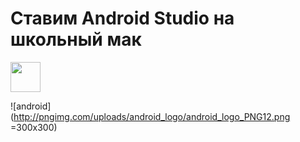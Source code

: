 # Ставим Android Studio на школьный мак
<img src="http://pngimg.com/uploads/android_logo/android_logo_PNG12.png" width="48">

![android](http://pngimg.com/uploads/android_logo/android_logo_PNG12.png =300x300)
